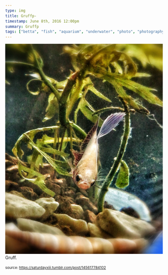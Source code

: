 ```yaml
---
type: img
title: Gruffp-
timestamp: June 8th, 2016 12:00pm
summary: Gruffp 
tags: ["betta", "fish", "aquarium", "underwater", "photo", "photography"]
---
```

<img src="../media/145617784102.jpg"/>
                                                                                          <div class="caption">
Gruff.
 
                                    
                
                
                
                
                                
<small>source: https://saturdayxiii.tumblr.com/post/145617784102</small>